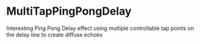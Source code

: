 # MultiTapPingPongDelay

Interesting Ping Pong Delay effect using multiple controllable tap points on the delay line to create diffuse echoes
